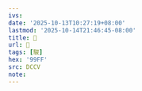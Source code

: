 ```yaml
---
ivs:
date: '2025-10-13T10:27:19+08:00'
lastmod: '2025-10-14T21:46:45-08:00'
title: 􂙓
url: 􂙓
tags: [駿]
hex: '99FF'
src: DCCV
note:
---
```

